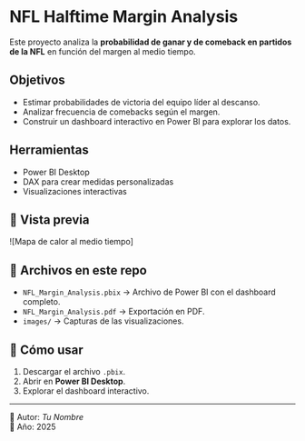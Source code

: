 # NFL Halftime Margin Analysis 

Este proyecto analiza la **probabilidad de ganar y de comeback en partidos de la NFL** en función del margen al medio tiempo.

## Objetivos
- Estimar probabilidades de victoria del equipo líder al descanso.
- Analizar frecuencia de comebacks según el margen.
- Construir un dashboard interactivo en Power BI para explorar los datos.

## Herramientas
- Power BI Desktop
- DAX para crear medidas personalizadas
- Visualizaciones interactivas

## 📸 Vista previa
![Mapa de calor al medio tiempo]

## 📂 Archivos en este repo
- `NFL_Margin_Analysis.pbix` → Archivo de Power BI con el dashboard completo.
- `NFL_Margin_Analysis.pdf` → Exportación en PDF.
- `images/` → Capturas de las visualizaciones.

## 🚀 Cómo usar
1. Descargar el archivo `.pbix`.
2. Abrir en **Power BI Desktop**.
3. Explorar el dashboard interactivo.

---
👤 Autor: *Tu Nombre*  
📅 Año: 2025

